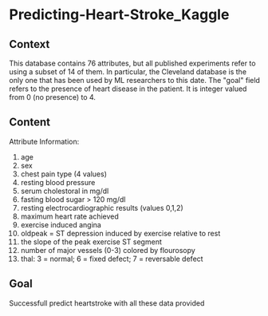 # Predicting-Heart-Stroke_Kaggle
## Context
This database contains 76 attributes, but all published experiments refer to using a subset of 14 of them. In particular, the Cleveland database is the only one that has been used by ML researchers to
this date. The "goal" field refers to the presence of heart disease in the patient. It is integer valued from 0 (no presence) to 4.

## Content

Attribute Information:

1. age
1. sex
1. chest pain type (4 values)
1. resting blood pressure
1. serum cholestoral in mg/dl
1. fasting blood sugar > 120 mg/dl
1. resting electrocardiographic results (values 0,1,2)
1. maximum heart rate achieved
1. exercise induced angina
1. oldpeak = ST depression induced by exercise relative to rest
1. the slope of the peak exercise ST segment
1. number of major vessels (0-3) colored by flourosopy
1. thal: 3 = normal; 6 = fixed defect; 7 = reversable defect

## Goal
Successfull predict heartstroke with all these data provided
